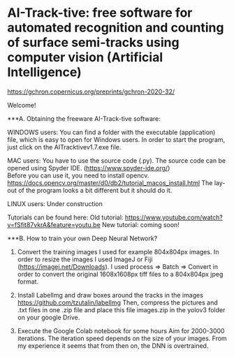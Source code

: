 # AI-Track-tive: free software for automated recognition and counting of surface semi-tracks using computer vision (Artificial Intelligence)

https://gchron.copernicus.org/preprints/gchron-2020-32/

Welcome!

***A. Obtaining the freeware AI-Track-tive software:

WINDOWS users:
You can find a folder with the executable (application) file, which is easy to open for Windows users.
In order to start the program, just click on the AITracktivev1.7.exe file.

MAC users:
You have to use the source code (.py). The source code can be opened using Spyder IDE. (https://www.spyder-ide.org/)  
Before you can use it, you need to install opencv. https://docs.opencv.org/master/d0/db2/tutorial_macos_install.html
The lay-out of the program looks a bit different but it should do it. 
  
LINUX users:
Under construction

Tutorials can be found here: 
Old tutorial: https://www.youtube.com/watch?v=fSfit87vkrA&feature=youtu.be
New tutorial: coming soon!

***B. How to train your own Deep Neural Network?

1. Convert the training images 
I used for example 804x804px images. In order to resize the images I used ImageJ or Fiji (https://imagej.net/Downloads). I used process => Batch => Convert in order to convert the original 1608x1608px tiff files to a 804x804px jpeg format. 

2. Install LabelImg and draw boxes around the tracks in the images 
https://github.com/tzutalin/labelImg
Then, compress the pictures and .txt files in one .zip file and place this file images.zip in the yolov3 folder on your google Drive. 

3. Execute the Google Colab notebook for some hours 
Aim for 2000-3000 iterations. The iteration speed depends on the size of your images. 
From my experience it seems that from then on, the DNN is overtrained. 
